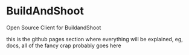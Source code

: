 BuildAndShoot
=============

Open Source Client for BuildandShoot

this is the github pages section where everything will be explained, eg, docs, all of the fancy crap probably goes here
